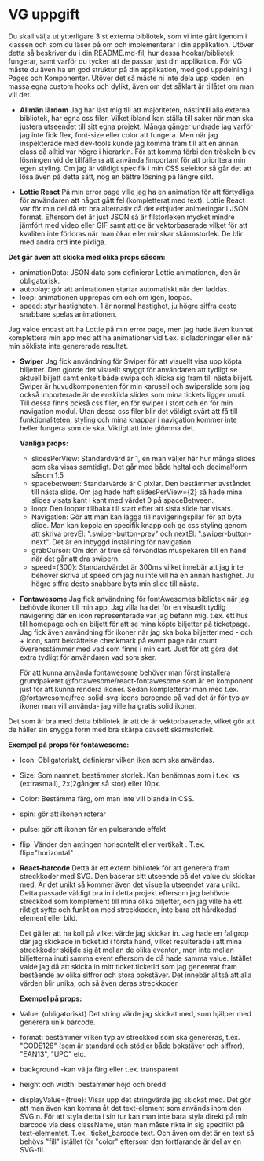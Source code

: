 # VG uppgift

Du skall välja ut ytterligare 3 st externa bibliotek, som vi inte gått igenom i klassen och som du läser på om och implementerar i din applikation. Utöver detta så beskriver du i din README.md-fil, hur dessa hookar/bibliotek fungerar, samt varför du tycker att de passar just din applikation. För VG måste du även ha en god struktur på din applikation, med god uppdelning i Pages och Komponenter. Utöver det så måste ni inte dela upp koden i en massa egna custom hooks och dylikt, även om det såklart är tillåtet om man vill det.

- **Allmän lärdom**
  Jag har läst mig till att majoriteten, nästintill alla externa bibliotek, har egna css filer. Vilket ibland kan ställa till saker när man ska justera utseendet till sitt egna projekt. Många gånger undrade jag varför jag inte fick flex, font-size eller color att fungera. Men när jag inspekterade med dev-tools kunde jag komma fram till att en annan class då alltid var högre i hierarkin. För att komma förbi den tröskeln blev lösningen vid de tillfällena att använda !important för att prioritera min egen styling. Om jag är väldigt specifik i min CSS selektor så går det att lösa även på detta sätt, nog en bättre lösning på längre sikt.

- **Lottie React**
  På min error page ville jag ha en animation för att förtydliga för användaren att något gått fel (kompletterat med text). Lottie React var för min del då ett bra alternativ då det erbjuder animeringar i JSON format. Eftersom det är just JSON så är filstorleken mycket mindre jämfört med video eller GIF samt att de är vektorbaserade vilket för att kvaliten inte förloras när man ökar eller minskar skärmstorlek. De blir med andra ord inte pixliga.

**Det går även att skicka med olika props såsom:**

  - animationData: JSON data som definierar Lottie animationen, den är obligatorisk.
  - autoplay: gör att animationen startar automatiskt när den laddas.
  - loop: animationen upprepas om och om igen, loopas.
  - speed: styr hastigheten. 1 är normal hastighet, ju högre siffra desto snabbare spelas animationen.

Jag valde endast att ha Lottie på min error page, men jag hade även kunnat komplettera min app med att ha animationer vid t.ex. sidladdningar eller när min söklista inte genererade resultat.

- **Swiper**
  Jag fick användning för Swiper för att visuellt visa upp köpta biljetter. Den gjorde det visuellt snyggt för användaren att tydligt se aktuell biljett samt enkelt både swipa och klicka sig fram till nästa biljett. Swiper är huvudkomponenten för min karusell och swiperslide som jag också importerade är de enskilda slides som mina tickets ligger unuti. Till dessa finns också css filer, en för swiper i stort och en för min navigation modul. Utan dessa css filer blir det väldigt svårt att få till funktionaliteten, styling och mina knappar i navigation kommer inte heller fungera som de ska. Viktigt att inte glömma det.

  **Vanliga props:**

  - slidesPerView: Standardvärd är 1, en man väljer här hur många slides som ska visas samtidigt. Det går med både heltal och decimalform såsom 1.5
  - spacebetween: Standarvärde är 0 pixlar. Den bestämmer avståndet till nästa slide. Om jag hade haft slidesPerView={2} så hade mina slides visats kant i kant med värdet 0 på spaceBetween.
  - loop: Den loopar tillbaka till start efter att sista slide har visats.
  - Navigation: Gör att man kan lägga till navigeringspilar för att byta slide. Man kan koppla en specifik knapp och ge css styling genom att skriva prevEl: ".swiper-button-prev" och nextEl: ".swiper-button-next". Det är en inbyggd inställning för navigation.
  - grabCursor: Om den är true så förvandlas muspekaren till en hand när det går att dra swipern.
  - speed={300}: Standardvärdet är 300ms vilket innebär att jag inte behöver skriva ut speed om jag nu inte vill ha en annan hastighet. Ju högre siffra desto snabbare byts min slide till nästa.

- **Fontawesome**
  Jag fick användning för fontAwesomes bibliotek när jag behövde ikoner till min app. Jag villa ha det för en visuellt tydlig navigering där en icon representerade var jag befann mig. t.ex. ett hus till homepage och en biljett för att se mina köpte biljetter på ticketpage. Jag fick även användning för ikoner när jag ska boka biljetter med - och + icon, samt bekräftelse checkmark på event page när count överensstämmer med vad som finns i min cart. Just för att göra det extra tydligt för användaren vad som sker.

  För att kunna använda fontawesome behöver man först installera grundpaketet @fortawesome/react-fontawesome som är en komponent just för att kunna rendera ikoner. Sedan kompletterar man med t.ex. @fortawesome/free-solid-svg-icons beroende på vad det är för typ av ikoner man vill använda- jag ville ha gratis solid ikoner.

Det som är bra med detta bibliotek är att de är vektorbaserade, vilket gör att de håller sin snygga form med bra skärpa oavsett skärmstorlek.

**Exempel på props för fontawesome:**

- Icon: Obligatoriskt, definierar vilken ikon som ska användas.
- Size: Som namnet, bestämmer storlek. Kan benämnas som i t.ex. xs (extrasmall), 2x(2gånger så stor) eller 10px.
- Color: Bestämma färg, om man inte vill blanda in CSS.
- spin: gör att ikonen roterar
- pulse: gör att ikonen får en pulserande effekt
- flip: Vänder den antingen horisontellt eller vertikalt . T.ex. flip="horizontal"

- **React-barcode**
  Detta är ett extern bibliotek för att generera fram streckkoder med SVG. Den baserar sitt utseende på det value du skickar med. Är det unikt så kommer även det visuella utseendet vara unikt. Detta passade väldigt bra in i detta projekt eftersom jag behövde streckkod som komplement till mina olika biljetter, och jag ville ha ett riktigt syfte och funktion med streckkoden, inte bara ett hårdkodad element eller bild.

  Det gäller att ha koll på vilket värde jag skickar in. Jag hade en fallgrop där jag skickade in ticket.id i första hand, vilket resulterade i att mina streckkoder skiljde sig åt mellan de olika eventen, men inte mellan biljetterna inuti samma event eftersom de då hade samma value. Istället valde jag då att skicka in mitt ticket.ticketId som jag genererat fram bestående av olika siffror och stora bokstäver. Det innebär alltså att alla värden blir unika, och så även deras streckkoder.

  **Exempel på props:**

- Value: (obligatoriskt) Det string värde jag skickat med, som hjälper med generera unik barcode.
- format: bestämmer vilken typ av streckkod som ska genereras, t.ex. "CODE128" (som är standard och stödjer både bokstäver och siffror), "EAN13", "UPC" etc.
- background -kan välja färg eller t.ex. transparent
- height och width: bestämmer höjd och bredd
- displayValue={true}: Visar upp det stringvärde jag skickat med. Det gör att man även kan komma åt det text-element som används inom den SVG:n. För att styla detta i sin tur kan man inte bara styla direkt på min barcode via dess className, utan man måste rikta in sig specifikt på text-elementet. T.ex. .ticket_barcode text. Och även om det är en text så behövs "fill" istället för "color" eftersom den fortfarande är del av en SVG-fil.
